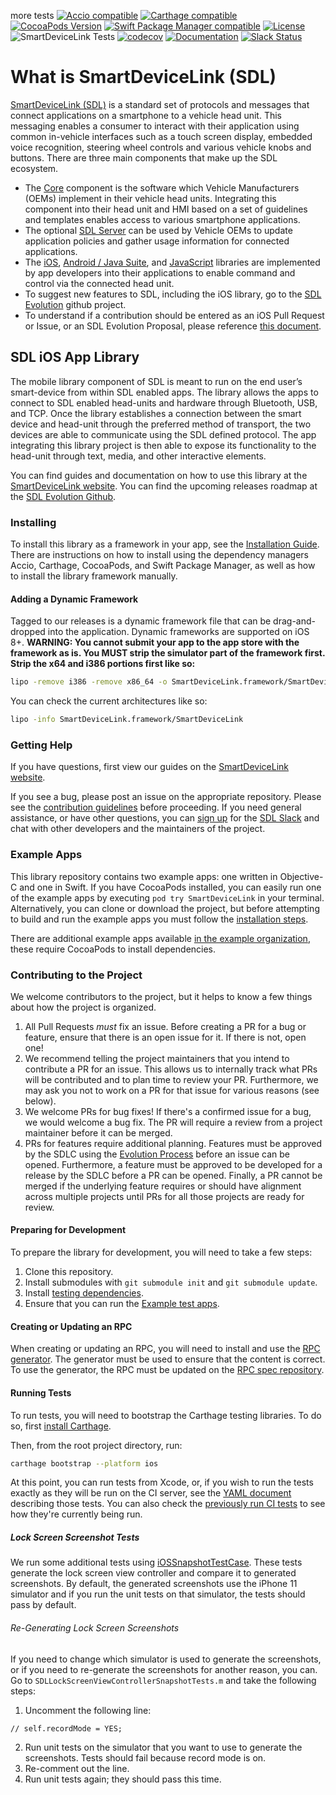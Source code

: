 more tests
[![Accio compatible](https://img.shields.io/badge/Accio-compatible-4BC51D.svg?style=flat)](https://github.com/JamitLabs/Accio)
[![Carthage compatible](https://img.shields.io/badge/Carthage-compatible-4BC51D.svg?style=flat)](https://github.com/Carthage/Carthage)
[![CocoaPods Version](https://img.shields.io/cocoapods/v/SmartDeviceLink-iOS.svg?style=flat)](https://cocoapods.org/pods/SmartDeviceLink-iOS)
[![Swift Package Manager compatible](https://img.shields.io/badge/SPM-compatible-4BC51D.svg?style=flat)](https://github.com/apple/swift-package-manager)
[![License](https://img.shields.io/cocoapods/l/SmartDeviceLink-iOS.svg?style=flat)](https://cocoapods.org/pods/SmartDeviceLink-iOS)
![SmartDeviceLink Tests](https://github.com/smartdevicelink/sdl_ios/workflows/SmartDeviceLink%20Tests/badge.svg)
[![codecov](https://codecov.io/gh/smartdevicelink/sdl_ios/branch/master/graph/badge.svg)](https://codecov.io/gh/smartdevicelink/sdl_ios)
[![Documentation](docs/badge.svg)](https://smartdevicelink.com/en/guides/iOS/getting-started/installation/)
[![Slack Status](http://sdlslack.herokuapp.com/badge.svg)](http://slack.smartdevicelink.com) 

# What is SmartDeviceLink (SDL)

[SmartDeviceLink (SDL)](https://www.smartdevicelink.com) is a standard set of protocols and messages that connect applications on a smartphone to a vehicle head unit. This messaging enables a consumer to interact with their application using common in-vehicle interfaces such as a touch screen display, embedded voice recognition, steering wheel controls and various vehicle knobs and buttons. There are three main components that make up the SDL ecosystem.

* The [Core](https://github.com/smartdevicelink/sdl_core) component is the software which Vehicle Manufacturers (OEMs)  implement in their vehicle head units. Integrating this component into their head unit and HMI based on a set of guidelines and templates enables access to various smartphone applications.
* The optional [SDL Server](https://github.com/smartdevicelink/sdl_server) can be used by Vehicle OEMs to update application policies and gather usage information for connected applications.
* The [iOS](https://github.com/smartdevicelink/sdl_ios), [Android / Java Suite](https://github.com/smartdevicelink/sdl_android), and [JavaScript](https://github.com/smartdevicelink/sdl_javascript_suite) libraries are implemented by app developers into their applications to enable command and control via the connected head unit.
* To suggest new features to SDL, including the iOS library, go to the [SDL Evolution](https://github.com/smartdevicelink/sdl_evolution) github project.
* To understand if a contribution should be entered as an iOS Pull Request or Issue, or an SDL Evolution Proposal, please reference [this document](https://github.com/smartdevicelink/sdl_evolution/blob/master/proposals_versus_issues.md).


## SDL iOS App Library
The mobile library component of SDL is meant to run on the end user’s smart-device from within SDL enabled apps. The library allows the apps to connect to SDL enabled head-units and hardware through Bluetooth, USB, and TCP. Once the library establishes a connection between the smart device and head-unit through the preferred method of transport, the two devices are able to communicate using the SDL defined protocol. The app integrating this library project is then able to expose its functionality to the head-unit through text, media, and other interactive elements.

You can find guides and documentation on how to use this library at the [SmartDeviceLink website](https://smartdevicelink.com/en/guides/iOS/getting-started/installation/). You can find the upcoming releases roadmap at the [SDL Evolution Github](https://github.com/smartdevicelink/sdl_evolution#recent-and-upcoming-releases).

### Installing
To install this library as a framework in your app, see the [Installation Guide](https://smartdevicelink.com/en/guides/iOS/getting-started/installation/). There are instructions on how to install using the dependency managers Accio, Carthage, CocoaPods, and Swift Package Manager, as well as how to install the library framework manually.

#### Adding a Dynamic Framework
Tagged to our releases is a dynamic framework file that can be drag-and-dropped into the application. Dynamic frameworks are supported on iOS 8+. **WARNING: You cannot submit your app to the app store with the framework as is. You MUST strip the simulator part of the framework first. Strip the x64 and i386 portions first like so:**

```bash
lipo -remove i386 -remove x86_64 -o SmartDeviceLink.framework/SmartDeviceLink SmartDeviceLink.framework/SmartDeviceLink
```

You can check the current architectures like so:

```bash
lipo -info SmartDeviceLink.framework/SmartDeviceLink
```

### Getting Help
If you have questions, first view our guides on the [SmartDeviceLink website](https://smartdevicelink.com/en/guides/iOS/getting-started/installation/).

If you see a bug, please post an issue on the appropriate repository. Please see the [contribution guidelines](https://github.com/smartdevicelink/sdl_ios/blob/master/.github/CONTRIBUTING.md) before proceeding. If you need general assistance, or have other questions, you can [sign up](http://slack.smartdevicelink.com) for the [SDL Slack](https://smartdevicelink.slack.com) and chat with other developers and the maintainers of the project.

### Example Apps
This library repository contains two example apps: one written in Objective-C and one in Swift. If you have CocoaPods installed, you can easily run one of the example apps by executing `pod try SmartDeviceLink` in your terminal. Alternatively, you can clone or download the project, but before attempting to build and run the example apps you must follow the [installation steps](#preparing-for-development).

There are additional example apps available [in the example organization](https://github.com/smartdevicelink-examples/), these require CocoaPods to install dependencies.

### Contributing to the Project
We welcome contributors to the project, but it helps to know a few things about how the project is organized.

1. All Pull Requests _must_ fix an issue. Before creating a PR for a bug or feature, ensure that there is an open issue for it. If there is not, open one!
2. We recommend telling the project maintainers that you intend to contribute a PR for an issue. This allows us to internally track what PRs will be contributed and to plan time to review your PR. Furthermore, we may ask you not to work on a PR for that issue for various reasons (see below).
3. We welcome PRs for bug fixes! If there's a confirmed issue for a bug, we would welcome a bug fix. The PR will require a review from a project maintainer before it can be merged.
4. PRs for features require additional planning. Features must be approved by the SDLC using the [Evolution Process](https://github.com/smartdevicelink/sdl_evolution) before an issue can be opened. Furthermore, a feature must be approved to be developed for a release by the SDLC before a PR can be opened. Finally, a PR cannot be merged if the underlying feature requires or should have alignment across multiple projects until PRs for all those projects are ready for review.

#### Preparing for Development
To prepare the library for development, you will need to take a few steps:

1. Clone this repository.
1. Install submodules with `git submodule init` and `git submodule update`.
1. Install [testing dependencies](#running-tests).
1. Ensure that you can run the [Example test apps](#example-apps).

#### Creating or Updating an RPC
When creating or updating an RPC, you will need to install and use the [RPC generator](https://github.com/smartdevicelink/sdl_ios/tree/master/generator). The generator must be used to ensure that the content is correct. To use the generator, the RPC must be updated on the [RPC spec repository](https://github.com/smartdevicelink/rpc_spec).

#### Running Tests
To run tests, you will need to bootstrap the Carthage testing libraries. To do so, first [install Carthage](https://github.com/Carthage/Carthage#installing-carthage).

Then, from the root project directory, run:
```bash
carthage bootstrap --platform ios
```

At this point, you can run tests from Xcode, or, if you wish to run the tests exactly as they will be run on the CI server, see the [YAML document](https://github.com/smartdevicelink/sdl_ios/blob/master/.github/workflows/test.yml) describing those tests. You can also check the [previously run CI tests](https://github.com/smartdevicelink/sdl_ios/actions?query=workflow%3A%22SmartDeviceLink+Tests%22) to see how they're currently being run.

##### Lock Screen Screenshot Tests
We run some additional tests using [iOSSnapshotTestCase](https://github.com/uber/ios-snapshot-test-case). These tests generate the lock screen view controller and compare it to generated screenshots. By default, the generated screenshots use the iPhone 11 simulator and if you run the unit tests on that simulator, the tests should pass by default.

###### Re-Generating Lock Screen Screenshots
If you need to change which simulator is used to generate the screenshots, or if you need to re-generate the screenshots for another reason, you can. Go to `SDLLockScreenViewControllerSnapshotTests.m` and take the following steps:

1. Uncomment the following line:

```objc
// self.recordMode = YES;
```

2. Run unit tests on the simulator that you want to use to generate the screenshots. Tests should fail because record mode is on.
3. Re-comment out the line.
4. Run unit tests again; they should pass this time.
